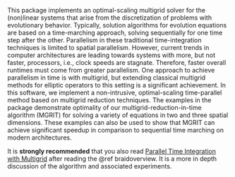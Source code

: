 <!--
  - Copyright (c) 2013, Lawrence Livermore National Security, LLC. 
  - Produced at the Lawrence Livermore National Laboratory. Written by 
  - Jacob Schroder, Rob Falgout, Tzanio Kolev, Ulrike Yang, Veselin 
  - Dobrev, et al. LLNL-CODE-660355. All rights reserved.
  - 
  - This file is part of XBraid. Email xbraid-support@llnl.gov for support.
  - 
  - This program is free software; you can redistribute it and/or modify it under
  - the terms of the GNU General Public License (as published by the Free Software
  - Foundation) version 2.1 dated February 1999.
  - 
  - This program is distributed in the hope that it will be useful, but WITHOUT ANY
  - WARRANTY; without even the IMPLIED WARRANTY OF MERCHANTABILITY or FITNESS FOR A
  - PARTICULAR PURPOSE. See the terms and conditions of the GNU General Public
  - License for more details.
  - 
  - You should have received a copy of the GNU Lesser General Public License along
  - with this program; if not, write to the Free Software Foundation, Inc., 59
  - Temple Place, Suite 330, Boston, MA 02111-1307 USA
 --> 

This package implements an optimal-scaling multigrid solver for the (non)linear
systems that arise from the discretization of problems with evolutionary
behavior. Typically, solution algorithms for evolution equations are based on a
time-marching approach, solving sequentially for one time step after the other.
Parallelism in these traditional time-integration techniques is limited to
spatial parallelism. However, current trends in computer architectures are
leading towards systems with more, but not faster, processors, i.e., clock
speeds are stagnate. Therefore, faster overall runtimes must come from greater
parallelism. One approach to achieve parallelism in time is with multigrid, but
extending classical multigrid methods for elliptic operators to this setting is
a significant achievement. In this software, we implement a non-intrusive,
optimal-scaling time-parallel method based on multigrid reduction techniques.
The examples in the package demonstrate optimality of our
multigrid-reduction-in-time algorithm (MGRIT) for solving a variety of
equations in two and three spatial dimensions. These examples can also be used
to show that MGRIT can achieve significant speedup in comparison to sequential
time marching on modern architectures.

It is **strongly recommended** that you also read [Parallel Time Integration
with Multigrid](https://computation.llnl.gov/project/linear_solvers/pubs/mgritPaper-2014.pdf)
after reading the @ref braidoverview.  It is a more in depth discussion of the algorithm
and associated experiments.

